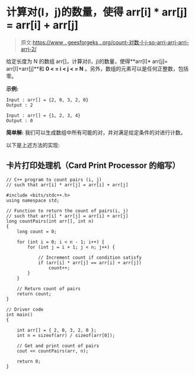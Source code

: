 # 计算对(I，j)的数量，使得 arr[i] * arr[j] = arr[i] + arr[j]

> 原文:[https://www . geesforgeks . org/count-对数-I-j-so-arri-arrj-arri-arrj-2/](https://www.geeksforgeeks.org/count-number-of-pairs-i-j-such-that-arri-arrj-arri-arrj-2/)

给定长度为 N 的数组 arr[]，计算对(I，j)的数量，使得**arr[I]* arr[j]= arr[I]+arr[j]**和 **0 < = i < j < = N** 。另外，数组的元素可以是任何正整数，包括零。

**示例:**

```
Input : arr[] = {2, 0, 3, 2, 0} 
Output : 2

Input : arr[] = {1, 2, 3, 4}
Output : 0

```

**简单解:**
我们可以生成数组中所有可能的对，并对满足给定条件的对进行计数。

以下是上述方法的实现:

## 卡片打印处理机（Card Print Processor 的缩写）

```
// C++ program to count pairs (i, j)
// such that arr[i] * arr[j] = arr[i] + arr[j]

#include <bits/stdc++.h>
using namespace std;

// Function to return the count of pairs(i, j)
// such that arr[i] * arr[j] = arr[i] + arr[j]
long countPairs(int arr[], int n)
{
    long count = 0;

    for (int i = 0; i < n - 1; i++) {
        for (int j = i + 1; j < n; j++) {

            // Increment count if condition satisfy
            if (arr[i] * arr[j] == arr[i] + arr[j])
                count++;
        }
    }

    // Return count of pairs
    return count;
}

// Driver code
int main()
{

    int arr[] = { 2, 0, 3, 2, 0 };
    int n = sizeof(arr) / sizeof(arr[0]);

    // Get and print count of pairs
    cout << countPairs(arr, n);

    return 0;
}
```